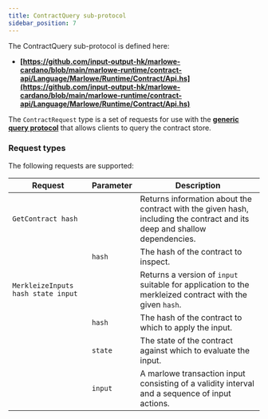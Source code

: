 ```yaml
---
title: ContractQuery sub-protocol
sidebar_position: 7
---
```


The ContractQuery sub-protocol is defined here: 

- **[https://github.com/input-output-hk/marlowe-cardano/blob/main/marlowe-runtime/contract-api/Language/Marlowe/Runtime/Contract/Api.hs](https://github.com/input-output-hk/marlowe-cardano/blob/main/marlowe-runtime/contract-api/Language/Marlowe/Runtime/Contract/Api.hs)**

The `ContractRequest` type is a set of requests for use with the
**[generic query protocol](query-protocol.md)** that allows clients to query the contract store.

### Request types

The following requests are supported:

| Request | Parameter | Description |
| --- | --- | --- |
| `GetContract hash` |  | Returns information about the contract with the given hash, including the contract and its deep and shallow dependencies. |
|  | `hash` | The hash of the contract to inspect. |
| `MerkleizeInputs hash state input` |  | Returns a version of `input` suitable for application to the merkleized contract with the given `hash`. |
|  | `hash` | The hash of the contract to which to apply the input. |
|  | `state` | The state of the contract against which to evaluate the input. |
|  | `input` | A marlowe transaction input consisting of a validity interval and a sequence of input actions. |
